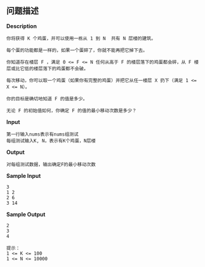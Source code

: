 ## 问题描述

**Description**

```
你将获得 K 个鸡蛋，并可以使用一栋从 1 到 N  共有 N 层楼的建筑。

每个蛋的功能都是一样的，如果一个蛋碎了，你就不能再把它掉下去。

你知道存在楼层 F ，满足 0 <= F <= N 任何从高于 F 的楼层落下的鸡蛋都会碎，从 F 楼层或比它低的楼层落下的鸡蛋都不会破。

每次移动，你可以取一个鸡蛋（如果你有完整的鸡蛋）并把它从任一楼层 X 扔下（满足 1 <= X <= N）。

你的目标是确切地知道 F 的值是多少。

无论 F 的初始值如何，你确定 F 的值的最小移动次数是多少？
```

**Input**

```
第一行输入nums表示有nums组测试
每组测试输入K, N，表示有K个鸡蛋，N层楼
```

**Output**

```
对每组测试数据，输出确定F的最小移动次数
```

**Sample Input**

```
3
1 2
2 6
3 14
```

**Sample Output**

```
2
3
4

提示：
1 <= K <= 100
1 <= N <= 10000
```